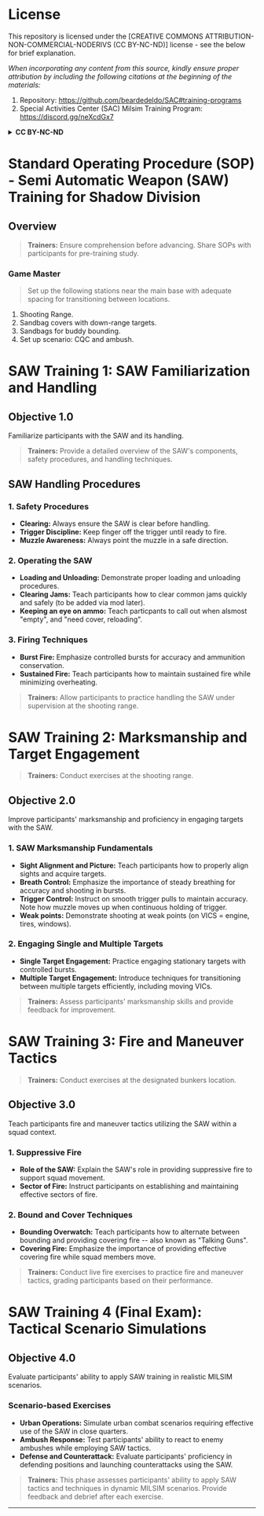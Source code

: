 # License

This repository is licensed under the [CREATIVE COMMONS ATTRIBUTION-NON-COMMERCIAL-NODERIVS (CC BY-NC-ND)] license - see the below for brief explanation. 

*When incorporating any content from this source, kindly ensure proper attribution by including the following citations at the beginning of the materials:*
1. Repository: https://github.com/beardedeldo/SAC#training-programs
2. Special Activities Center (SAC) Milsim Training Program: https://discord.gg/neXcdGx7

<details>
  <summary><strong>CC BY-NC-ND</strong></summary>

Creative Commons Attribution-NonCommercial-NoDerivs (CC BY-NC-ND):
Users are free to:
Share — copy and redistribute the material in any medium or format for non-commercial purposes.
Under the following terms:
Attribution — You must give appropriate credit, provide a link to the license, and indicate if changes were made. You may do so in any reasonable manner, but not in any way that suggests the licensor endorses you or your use.
NonCommercial — You may not use the material for commercial purposes.
NoDerivatives — If you remix, transform, or build upon the material, you may not distribute the modified material.

------
</details>

# Standard Operating Procedure (SOP) - Semi Automatic Weapon (SAW) Training for Shadow Division 

## Overview

> **Trainers:** Ensure comprehension before advancing. Share SOPs with participants for pre-training study.

### Game Master

> Set up the following stations near the main base with adequate spacing for transitioning between locations.

1. Shooting Range.
2. Sandbag covers with down-range targets.
3. Sandbags for buddy bounding. 
4. Set up scenario: CQC and ambush. 

# SAW Training 1: SAW Familiarization and Handling

## Objective 1.0

Familiarize participants with the SAW and its handling.

> **Trainers:** Provide a detailed overview of the SAW's components, safety procedures, and handling techniques.

## SAW Handling Procedures

### 1. Safety Procedures

- **Clearing:** Always ensure the SAW is clear before handling.
- **Trigger Discipline:** Keep finger off the trigger until ready to fire.
- **Muzzle Awareness:** Always point the muzzle in a safe direction.

### 2. Operating the SAW

- **Loading and Unloading:** Demonstrate proper loading and unloading procedures.
- **Clearing Jams:** Teach participants how to clear common jams quickly and safely (to be added via mod later). 
- **Keeping an eye on ammo:** Teach particpants to call out when alsmost "empty", and "need cover, reloading".

### 3. Firing Techniques

- **Burst Fire:** Emphasize controlled bursts for accuracy and ammunition conservation.
- **Sustained Fire:** Teach participants how to maintain sustained fire while minimizing overheating.

> **Trainers:** Allow participants to practice handling the SAW under supervision at the shooting range.

# SAW Training 2: Marksmanship and Target Engagement

> **Trainers:** Conduct exercises at the shooting range.

## Objective 2.0

Improve participants' marksmanship and proficiency in engaging targets with the SAW.

### 1. SAW Marksmanship Fundamentals

- **Sight Alignment and Picture:** Teach participants how to properly align sights and acquire targets.
- **Breath Control:** Emphasize the importance of steady breathing for accuracy and shooting in bursts. 
- **Trigger Control:** Instruct on smooth trigger pulls to maintain accuracy. Note how muzzle moves up when continuous holding of trigger. 
- **Weak points:** Demonstrate shooting at weak points (on VICS = engine, tires, windows). 

### 2. Engaging Single and Multiple Targets

- **Single Target Engagement:** Practice engaging stationary targets with controlled bursts.
- **Multiple Target Engagement:** Introduce techniques for transitioning between multiple targets efficiently, including moving VICs. 

> **Trainers:** Assess participants' marksmanship skills and provide feedback for improvement.

# SAW Training 3: Fire and Maneuver Tactics

> **Trainers:** Conduct exercises at the designated bunkers location.

## Objective 3.0

Teach participants fire and maneuver tactics utilizing the SAW within a squad context.

### 1. Suppressive Fire

- **Role of the SAW:** Explain the SAW's role in providing suppressive fire to support squad movement.
- **Sector of Fire:** Instruct participants on establishing and maintaining effective sectors of fire.

### 2. Bound and Cover Techniques

- **Bounding Overwatch:** Teach participants how to alternate between bounding and providing covering fire -- also known as "Talking Guns". 
- **Covering Fire:** Emphasize the importance of providing effective covering fire while squad members move.

> **Trainers:** Conduct live fire exercises to practice fire and maneuver tactics, grading participants based on their performance.

# SAW Training 4 (Final Exam): Tactical Scenario Simulations

## Objective 4.0

Evaluate participants' ability to apply SAW training in realistic MILSIM scenarios.

### Scenario-based Exercises

- **Urban Operations:** Simulate urban combat scenarios requiring effective use of the SAW in close quarters.
- **Ambush Response:** Test participants' ability to react to enemy ambushes while employing SAW tactics.
- **Defense and Counterattack:** Evaluate participants' proficiency in defending positions and launching counterattacks using the SAW.

> **Trainers:** This phase assesses participants' ability to apply SAW tactics and techniques in dynamic MILSIM scenarios. Provide feedback and debrief after each exercise.

---
